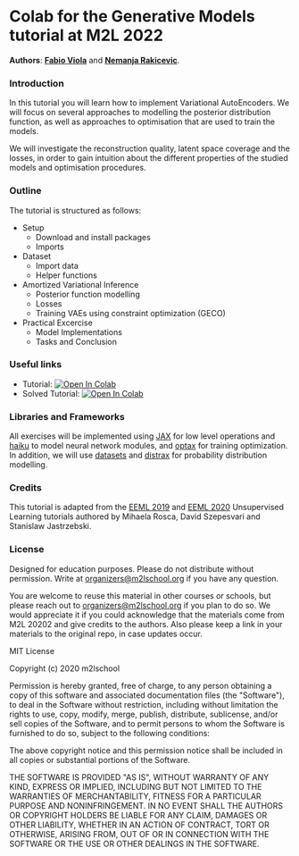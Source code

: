 # Colab for the Generative Models tutorial at M2L 2022

**Authors**: **[Fabio Viola](https://scholar.google.co.uk/citations?user=-cCry1cAAAAJ&hl=en)** and **[Nemanja Rakicevic](https://nemanja-rakicevic.github.io/)**.


### Introduction

In this tutorial you will learn how to implement Variational AutoEncoders. We will focus on several approaches to modelling the posterior distribution function, as well as approaches to optimisation that are used to train the models.

We will investigate the reconstruction quality, latent space coverage and the losses, in order to gain intuition about the different properties of the studied models and optimisation procedures.


### Outline

The tutorial is structured as follows:
- Setup
	- Download and install packages
	- Imports
- Dataset
	- Import data
	- Helper functions
- Amortized Variational Inference
	- Posterior function modelling
	- Losses
	- Training VAEs using constraint optimization (GECO)
- Practical Excercise
	- Model Implementations
	- Tasks and Conclusion


### Useful links

+ Tutorial: [![Open In Colab](https://colab.research.google.com/assets/colab-badge.svg)](https://colab.research.google.com/github/m2lschool/tutorials2022/blob/main/3_generative/VAE_Tutorial.ipynb)
+ Solved Tutorial: [![Open In Colab](https://colab.research.google.com/assets/colab-badge.svg)](https://colab.research.google.com/github/m2lschool/tutorials2022/blob/main/3_generative/VAE_Tutorial_Solutions.ipynb)


### Libraries and Frameworks

All exercises will be implemented using [JAX](https://github.com/google/jax) for low level operations and [haiku](https://github.com/deepmind/dm-haiku) to model neural network modules, and [optax](https://github.com/deepmind/optax) for training optimization. In addition, we will use [datasets](https://github.com/huggingface/datasets) and [distrax](https://github.com/deepmind/distrax) for probability distribution modelling.


### Credits

This tutorial is adapted from the [EEML 2019](https://github.com/eemlcommunity/PracticalSessions2019/tree/master/unsupervised) and [EEML 2020](https://github.com/eemlcommunity/PracticalSessions2020/tree/master/unsup) Unsupervised Learning tutorials authored by Mihaela Rosca, David Szepesvari and Stanislaw Jastrzebski.


### License

Designed for education purposes. Please do not distribute without permission. Write at organizers@m2lschool.org if you have any question.

You are welcome to reuse this material in other courses or schools, but please reach out to organizers@m2lschool.org if you plan to do so. We would appreciate it if you could acknowledge that the materials come from M2L 20202 and give credits to the authors. Also please keep a link in your materials to the original repo, in case updates occur.

MIT License

Copyright (c) 2020 m2lschool

Permission is hereby granted, free of charge, to any person obtaining a copy
of this software and associated documentation files (the "Software"), to deal
in the Software without restriction, including without limitation the rights
to use, copy, modify, merge, publish, distribute, sublicense, and/or sell
copies of the Software, and to permit persons to whom the Software is
furnished to do so, subject to the following conditions:

The above copyright notice and this permission notice shall be included in all
copies or substantial portions of the Software.

THE SOFTWARE IS PROVIDED "AS IS", WITHOUT WARRANTY OF ANY KIND, EXPRESS OR
IMPLIED, INCLUDING BUT NOT LIMITED TO THE WARRANTIES OF MERCHANTABILITY,
FITNESS FOR A PARTICULAR PURPOSE AND NONINFRINGEMENT. IN NO EVENT SHALL THE
AUTHORS OR COPYRIGHT HOLDERS BE LIABLE FOR ANY CLAIM, DAMAGES OR OTHER
LIABILITY, WHETHER IN AN ACTION OF CONTRACT, TORT OR OTHERWISE, ARISING FROM,
OUT OF OR IN CONNECTION WITH THE SOFTWARE OR THE USE OR OTHER DEALINGS IN THE
SOFTWARE.
